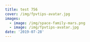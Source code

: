 ```yaml
---
title: test 756
cover: /img/fpvtips-avatar.jpg
images:
  - image: /img/space-family-mars.png
  - image: /img/fpvtips-avatar.jpg
date: '2019-07-28'
---
```


